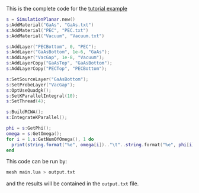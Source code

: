 This is the complete code for the [tutorial example](tutorial.md)
```lua
s = SimulationPlanar.new()
s:AddMaterial("GaAs", "GaAs.txt")
s:AddMaterial("PEC", "PEC.txt")
s:AddMaterial("Vacuum", "Vacuum.txt")

s:AddLayer("PECBottom", 0, "PEC");
s:AddLayer("GaAsBottom", 1e-6, "GaAs");
s:AddLayer("VacGap", 1e-8, "Vacuum");
s:AddLayerCopy("GaAsTop", "GaAsBottom");
s:AddLayerCopy("PECTop", "PECBottom");

s:SetSourceLayer("GaAsBottom");
s:SetProbeLayer("VacGap");
s:OptUseQuadgk();
s:SetKParallelIntegral(10);
s:SetThread(4);

s:BuildRCWA();
s:IntegrateKParallel();

phi = s:GetPhi();
omega = s:GetOmega();
for i = 1,s:GetNumOfOmega(), 1 do
  print(string.format("%e", omega[i]).."\t"..string.format("%e", phi[i]));
end
```
This code can be run by:
```bash
mesh main.lua > output.txt
```
and the results will be contained in the `output.txt` file.